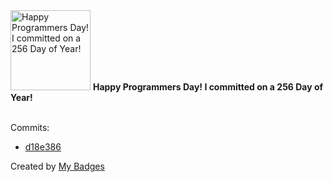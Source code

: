 <img src="https://my-badges.github.io/my-badges/programmers-day.png" alt="Happy Programmers Day! I committed on a 256 Day of Year!" title="Happy Programmers Day! I committed on a 256 Day of Year!" width="128">
<strong>Happy Programmers Day! I committed on a 256 Day of Year!</strong>
<br><br>

Commits:

- <a href="https://github.com/mmichie/cardsharp/commit/d18e3867a1f2c0e81388c2970eda80cad59f2384">d18e386</a>


Created by <a href="https://github.com/my-badges/my-badges">My Badges</a>